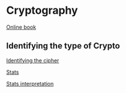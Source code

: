 # Cryptography

[Online book](http://www.cs.umd.edu/~waa/414-F11/IntroToCrypto.pdf)

## Identifying the type of Crypto 

[Identifying the cipher](http://practicalcryptography.com/cryptanalysis/text-characterisation/identifying-unknown-ciphers/)

[Stats](https://home.comcast.net/~acabion/refscore.html)

[Stats interpretation](https://home.comcast.net/~acabion/acarefstats.html)
